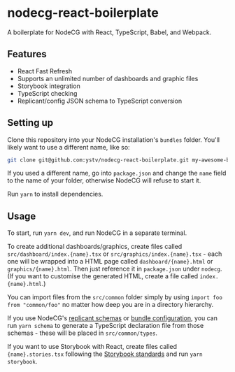 # nodecg-react-boilerplate
A boilerplate for NodeCG with React, TypeScript, Babel, and Webpack.

## Features

* React Fast Refresh
* Supports an unlimited number of dashboards and graphic files
* Storybook integration
* TypeScript checking
* Replicant/config JSON schema to TypeScript conversion

## Setting up

Clone this repository into your NodeCG installation's `bundles` folder. You'll likely want to use a different name, like so:
```sh
git clone git@github.com:ystv/nodecg-react-boilerplate.git my-awesome-bundle
```

If you used a different name, go into `package.json` and change the `name` field to the name of your folder, otherwise NodeCG will refuse to start it.

Run `yarn` to install dependencies.

## Usage

To start, run `yarn dev`, and run NodeCG in a separate terminal.

To create additional dashboards/graphics, create files called `src/dashboard/index.{name}.tsx` or `src/graphics/index.{name}.tsx` - each one will be wrapped into a HTML page called `dashboard/{name}.html` or `graphics/{name}.html`. Then just reference it in `package.json` under `nodecg`. (If you want to customise the generated HTML, create a file called `index.{name}.html`.)

You can import files from the `src/common` folder simply by using `import foo from "common/foo"` no matter how deep you are in a directory hierarchy.

If you use NodeCG's [replicant schemas](https://www.nodecg.dev/docs/replicant-schemas) or [bundle configuration](https://www.nodecg.dev/docs/bundle-configuration), you can run `yarn schema` to generate a TypeScript declaration file from those schemas - these will be placed in `src/common/types`.

If you want to use Storybook with React, create files called `{name}.stories.tsx` following the [Storybook standards](https://storybook.js.org/docs/react/writing-stories/introduction) and run `yarn storybook`.
